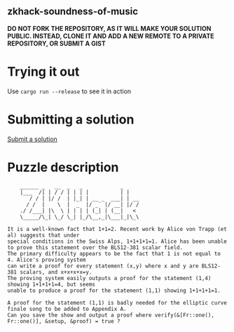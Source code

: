 zkhack-soundness-of-music
-------------------

**DO NOT FORK THE REPOSITORY, AS IT WILL MAKE YOUR SOLUTION PUBLIC. INSTEAD, CLONE IT AND ADD A NEW REMOTE TO A PRIVATE REPOSITORY, OR SUBMIT A GIST**

Trying it out
=============

Use `cargo run --release` to see it in action

Submitting a solution
=====================

[Submit a solution](https://xng1lsio92y.typeform.com/to/fTcjb1l0)

Puzzle description
==================

```
    ______ _   __  _   _            _
    |___  /| | / / | | | |          | |
       / / | |/ /  | |_| | __ _  ___| | __
      / /  |    \  |  _  |/ _` |/ __| |/ /
    ./ /___| |\  \ | | | | (_| | (__|   <
    \_____/\_| \_/ \_| |_/\__,_|\___|_|\_\

It is a well-known fact that 1+1=2. Recent work by Alice von Trapp (et al) suggests that under
special conditions in the Swiss Alps, 1+1+1+1=1. Alice has been unable to prove this statement over the BLS12-381 scalar field.
The primary difficulty appears to be the fact that 1 is not equal to 4. Alice's proving system
can write a proof for every statement (x,y) where x and y are BLS12-381 scalars, and x+x+x+x=y.
The proving system easily outputs a proof for the statement (1,4) showing 1+1+1+1=4, but seems
unable to produce a proof for the statement (1,1) showing 1+1+1+1=1.

A proof for the statement (1,1) is badly needed for the elliptic curve finale song to be added to Appendix A.
Can you save the show and output a proof where verify(&[Fr::one(), Fr::one()], &setup, &proof) = true ?
```
